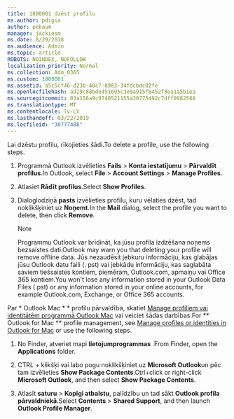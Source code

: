 ```yaml
---
title: 1800001 dzēst profilu
ms.author: pdigia
author: pebaum
manager: jackiesm
ms.date: 8/29/2018
ms.audience: Admin
ms.topic: article
ROBOTS: NOINDEX, NOFOLLOW
localization_priority: Normal
ms.collection: Adm_O365
ms.custom: 1800001
ms.assetid: a5c5cf46-d23b-40c7-8983-34fdcbdc02fe
ms.openlocfilehash: ad29c88bde451695c3e9a915f8452f3ea1a5b1ea
ms.sourcegitcommit: 03a156a9c9740521155a30775492c7dff0982588
ms.translationtype: MT
ms.contentlocale: lv-LV
ms.lasthandoff: 03/22/2019
ms.locfileid: "30777488"
---
```

<span data-ttu-id="eb3b7-102">Lai dzēstu profilu, rīkojieties šādi.</span><span class="sxs-lookup"><span data-stu-id="eb3b7-102">To delete a profile, use the following steps.</span></span>
  
1. <span data-ttu-id="eb3b7-103">Programmā Outlook izvēlieties **Fails** \> **Konta iestatījumu** \> **Pārvaldīt profilus**.</span><span class="sxs-lookup"><span data-stu-id="eb3b7-103">In Outlook, select **File** \> **Account Settings** \> **Manage Profiles**.</span></span>
    
2. <span data-ttu-id="eb3b7-104">Atlasiet **Rādīt profilus**.</span><span class="sxs-lookup"><span data-stu-id="eb3b7-104">Select **Show Profiles**.</span></span>
    
3. <span data-ttu-id="eb3b7-105">Dialoglodziņā **pasts** izvēlieties profilu, kuru vēlaties dzēst, tad noklikšķiniet uz **Noņemt**.</span><span class="sxs-lookup"><span data-stu-id="eb3b7-105">In the **Mail** dialog, select the profile you want to delete, then click **Remove**.</span></span>
    
    > [!NOTE]
    > <span data-ttu-id="eb3b7-106">Programmu Outlook var brīdināt, ka jūsu profila izdzēšana noņems bezsaistes dati.</span><span class="sxs-lookup"><span data-stu-id="eb3b7-106">Outlook may warn you that deleting your profile will remove offline data.</span></span> <span data-ttu-id="eb3b7-107">Jūs nezaudēsit jebkuru informāciju, kas glabājas jūsu Outlook datu faili (. pst) vai jebkādu informāciju, kas saglabāta saviem tiešsaistes kontiem, piemēram, Outlook.com, apmaiņu vai Office 365 kontiem.</span><span class="sxs-lookup"><span data-stu-id="eb3b7-107">You won't lose any information stored in your Outlook Data Files (.pst) or any information stored in your online accounts, for example Outlook.com, Exchange, or Office 365 accounts.</span></span> 
  
<span data-ttu-id="eb3b7-108">Par \* Outlook Mac \* \* profilu pārvaldība, skatiet [Manage profiliem vai identitātēm programmā Outlook Mac](https://support.office.com/article/fed2a955-74df-4a24-bef6-78a426958c4c.aspx) vai veiciet šādas darbības.</span><span class="sxs-lookup"><span data-stu-id="eb3b7-108">For \*\* Outlook for Mac \*\* profile management, see [Manage profiles or identities in Outlook for Mac](https://support.office.com/article/fed2a955-74df-4a24-bef6-78a426958c4c.aspx) or use the following steps.</span></span> 
  
1. <span data-ttu-id="eb3b7-109">No Finder, atveriet mapi **lietojumprogrammas** .</span><span class="sxs-lookup"><span data-stu-id="eb3b7-109">From Finder, open the **Applications** folder.</span></span> 
    
2. <span data-ttu-id="eb3b7-110">CTRL + klikšķi vai labo pogu noklikšķiniet uz **Microsoft Outlook**un pēc tam izvēlieties **Show Package Contents**.</span><span class="sxs-lookup"><span data-stu-id="eb3b7-110">Ctrl+click or right-click **Microsoft Outlook**, and then select **Show Package Contents**.</span></span>
    
3. <span data-ttu-id="eb3b7-111">Atlasīt **saturu** \> **Kopīgi atbalstu**, palīdzību un tad sākt **Outlook profila pārvaldniekā**.</span><span class="sxs-lookup"><span data-stu-id="eb3b7-111">Select **Contents** \> **Shared Support**, and then launch **Outlook Profile Manager**.</span></span>
    

